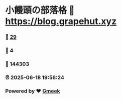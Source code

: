 # 小饅頭の部落格 :link: https://blog.grapehut.xyz 
### :page_facing_up: [29](https://blog.grapehut.xyz/tag.html) 
### :speech_balloon: 4 
### :hibiscus: 144303 
### :alarm_clock: 2025-06-18 19:56:24 
### Powered by :heart: [Gmeek](https://github.com/Meekdai/Gmeek)
